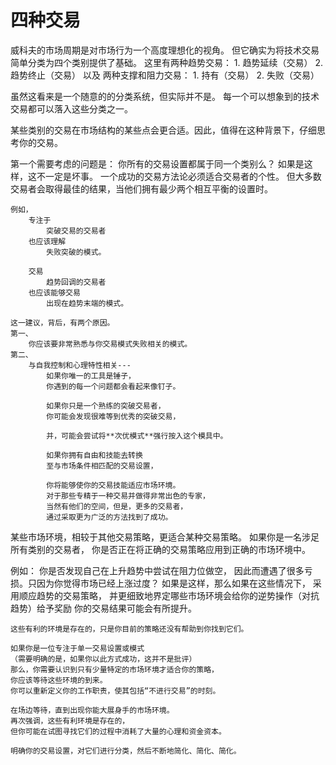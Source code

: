 # 四种交易
威科夫的市场周期是对市场行为一个高度理想化的视角。
但它确实为将技术交易简单分类为四个类别提供了基础。
这里有两种趋势交易：
	1. 趋势延续（交易）
	2. 趋势终止（交易）
以及
	两种支撑和阻力交易：
	1. 持有（交易）
	2. 失败（交易）

虽然这看来是一个随意的的分类系统，但实际并不是。
每一个可以想象到的技术交易都可以落入这些分类之一。

某些类别的交易在市场结构的某些点会更合适。因此，值得在这种背景下，仔细思考你的交易。

第一个需要考虑的问题是：
	你所有的交易设置都属于同一个类别么？
	如果是这样，这不一定是坏事。
	一个成功的交易方法论必须适合交易者的个性。
	但大多数交易者会取得最佳的结果，当他们拥有最少两个相互平衡的设置时。

	例如，
		专注于
			突破交易的交易者
		也应该理解
			失败突破的模式。

		交易
			趋势回调的交易者
		也应该能够交易
			出现在趋势末端的模式。

	这一建议，背后，有两个原因。
	第一、
		你应该要非常熟悉与你交易模式失败相关的模式。
	第二、
		与自我控制和心理特性相关---
			如果你唯一的工具是锤子，
			你遇到的每一个问题都会看起来像钉子。
			
			如果你只是一个熟练的突破交易者，
			你可能会发现很难等到优秀的突破交易，
			
			并，可能会尝试将**次优模式**强行按入这个模具中。
			
			如果你拥有自由和技能去转换
			至与市场条件相匹配的交易设置，
			
			你将能够使你的交易技能适应市场环境。
			对于那些专精于一种交易并做得非常出色的专家，
			当然有他们的空间，但是，更多的交易者，
			通过采取更为广泛的方法找到了成功。
	
某些市场环境，相较于其他交易策略，更适合某种交易策略。
如果你是一名涉足所有类别的交易者，
你是否正在将正确的交易策略应用到正确的市场环境中。
	
例如：
	你是否发现自己在上升趋势中尝试在阻力位做空，
	因此而遭遇了很多亏损。只因为你觉得市场已经上涨过度？
	如果是这样，那么如果在这些情况下，
	采用顺应趋势的交易策略，
	并更细致地界定哪些市场环境会给你的逆势操作（对抗趋势）给予奖励
	你的交易结果可能会有所提升。
	
	这些有利的环境是存在的，只是你目前的策略还没有帮助到你找到它们。

	如果你是一位专注于单一交易设置或模式
	（需要明确的是，如果你以此方式成功，这并不是批评）
	那么，你需要认识到只有少量特定的市场环境才适合你的策略，
	你应该等待这些环境的到来。
	你可以重新定义你的工作职责，使其包括“不进行交易”的时刻。
	
	在场边等待，直到出现你能大展身手的市场环境。
	再次强调，这些有利环境是存在的，
	但你可能在试图寻找它们的过程中消耗了大量的心理和资金资本。
	
	明确你的交易设置，对它们进行分类，然后不断地简化、简化、简化。
	
	
					
	
		



	

